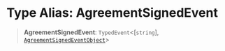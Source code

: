 # Type Alias: AgreementSignedEvent

> **AgreementSignedEvent**: `TypedEvent`\<\[`string`\], [`AgreementSignedEventObject`](../interfaces/AgreementSignedEventObject.md)\>
